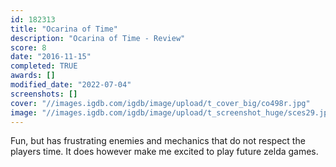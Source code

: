 ```yaml
---
id: 182313
title: "Ocarina of Time"
description: "Ocarina of Time - Review"
score: 8
date: "2016-11-15"
completed: TRUE
awards: []
modified_date: "2022-07-04"
screenshots: []
cover: "//images.igdb.com/igdb/image/upload/t_cover_big/co498r.jpg"
image: "//images.igdb.com/igdb/image/upload/t_screenshot_huge/sces29.jpg"
---
```

Fun, but has frustrating enemies and mechanics that do not respect the players time. It does however make me excited to play future zelda games.